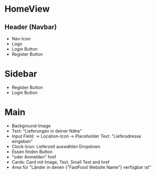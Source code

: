 # HomeView
## Header (Navbar)
- Nav-Icon
- Logo
- Login Button
- Register Button

# Sidebar
- Register Button
- Login Button

# Main
- Background-Image
- Text: "Lieferungen in deiner Nähe"
- Input Field: -> Location-Icon -> Placeholder Text: "Lieferadresse eingeben"
- Clock-Icon: Lieferzeit auswählen Dropdown
- Essen finden Button
- "oder Anmelden" href
- Cards: Card mit Image, Text, Small Text and href
- Area für "Länder in denen {"FastFood Website Name"} verfügbar ist"
